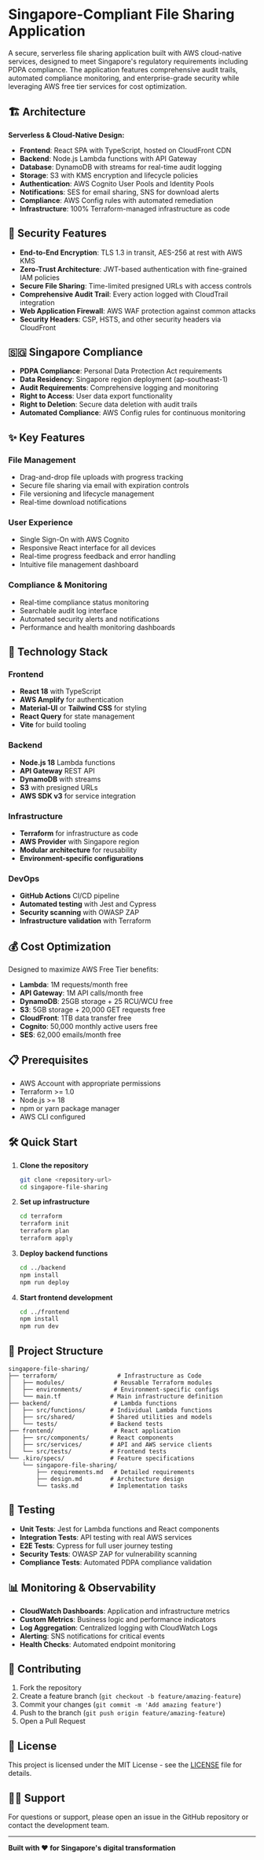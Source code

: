 # Singapore-Compliant File Sharing Application

A secure, serverless file sharing application built with AWS cloud-native services, designed to meet Singapore's regulatory requirements including PDPA compliance. The application features comprehensive audit trails, automated compliance monitoring, and enterprise-grade security while leveraging AWS free tier services for cost optimization.

## 🏗️ Architecture

**Serverless & Cloud-Native Design:**
- **Frontend**: React SPA with TypeScript, hosted on CloudFront CDN
- **Backend**: Node.js Lambda functions with API Gateway
- **Database**: DynamoDB with streams for real-time audit logging
- **Storage**: S3 with KMS encryption and lifecycle policies
- **Authentication**: AWS Cognito User Pools and Identity Pools
- **Notifications**: SES for email sharing, SNS for download alerts
- **Compliance**: AWS Config rules with automated remediation
- **Infrastructure**: 100% Terraform-managed infrastructure as code

## 🔐 Security Features

- **End-to-End Encryption**: TLS 1.3 in transit, AES-256 at rest with AWS KMS
- **Zero-Trust Architecture**: JWT-based authentication with fine-grained IAM policies
- **Secure File Sharing**: Time-limited presigned URLs with access controls
- **Comprehensive Audit Trail**: Every action logged with CloudTrail integration
- **Web Application Firewall**: AWS WAF protection against common attacks
- **Security Headers**: CSP, HSTS, and other security headers via CloudFront

## 🇸🇬 Singapore Compliance

- **PDPA Compliance**: Personal Data Protection Act requirements
- **Data Residency**: Singapore region deployment (ap-southeast-1)
- **Audit Requirements**: Comprehensive logging and monitoring
- **Right to Access**: User data export functionality
- **Right to Deletion**: Secure data deletion with audit trails
- **Automated Compliance**: AWS Config rules for continuous monitoring

## ✨ Key Features

### File Management
- Drag-and-drop file uploads with progress tracking
- Secure file sharing via email with expiration controls
- File versioning and lifecycle management
- Real-time download notifications

### User Experience
- Single Sign-On with AWS Cognito
- Responsive React interface for all devices
- Real-time progress feedback and error handling
- Intuitive file management dashboard

### Compliance & Monitoring
- Real-time compliance status monitoring
- Searchable audit log interface
- Automated security alerts and notifications
- Performance and health monitoring dashboards

## 🚀 Technology Stack

### Frontend
- **React 18** with TypeScript
- **AWS Amplify** for authentication
- **Material-UI** or **Tailwind CSS** for styling
- **React Query** for state management
- **Vite** for build tooling

### Backend
- **Node.js 18** Lambda functions
- **API Gateway** REST API
- **DynamoDB** with streams
- **S3** with presigned URLs
- **AWS SDK v3** for service integration

### Infrastructure
- **Terraform** for infrastructure as code
- **AWS Provider** with Singapore region
- **Modular architecture** for reusability
- **Environment-specific configurations**

### DevOps
- **GitHub Actions** CI/CD pipeline
- **Automated testing** with Jest and Cypress
- **Security scanning** with OWASP ZAP
- **Infrastructure validation** with Terraform

## 💰 Cost Optimization

Designed to maximize AWS Free Tier benefits:
- **Lambda**: 1M requests/month free
- **API Gateway**: 1M API calls/month free
- **DynamoDB**: 25GB storage + 25 RCU/WCU free
- **S3**: 5GB storage + 20,000 GET requests free
- **CloudFront**: 1TB data transfer free
- **Cognito**: 50,000 monthly active users free
- **SES**: 62,000 emails/month free

## 📋 Prerequisites

- AWS Account with appropriate permissions
- Terraform >= 1.0
- Node.js >= 18
- npm or yarn package manager
- AWS CLI configured

## 🛠️ Quick Start

1. **Clone the repository**
   ```bash
   git clone <repository-url>
   cd singapore-file-sharing
   ```

2. **Set up infrastructure**
   ```bash
   cd terraform
   terraform init
   terraform plan
   terraform apply
   ```

3. **Deploy backend functions**
   ```bash
   cd ../backend
   npm install
   npm run deploy
   ```

4. **Start frontend development**
   ```bash
   cd ../frontend
   npm install
   npm run dev
   ```

## 📁 Project Structure

```
singapore-file-sharing/
├── terraform/                 # Infrastructure as Code
│   ├── modules/              # Reusable Terraform modules
│   ├── environments/         # Environment-specific configs
│   └── main.tf              # Main infrastructure definition
├── backend/                  # Lambda functions
│   ├── src/functions/       # Individual Lambda functions
│   ├── src/shared/          # Shared utilities and models
│   └── tests/               # Backend tests
├── frontend/                 # React application
│   ├── src/components/      # React components
│   ├── src/services/        # API and AWS service clients
│   └── src/tests/           # Frontend tests
└── .kiro/specs/             # Feature specifications
    └── singapore-file-sharing/
        ├── requirements.md   # Detailed requirements
        ├── design.md        # Architecture design
        └── tasks.md         # Implementation tasks
```

## 🧪 Testing

- **Unit Tests**: Jest for Lambda functions and React components
- **Integration Tests**: API testing with real AWS services
- **E2E Tests**: Cypress for full user journey testing
- **Security Tests**: OWASP ZAP for vulnerability scanning
- **Compliance Tests**: Automated PDPA compliance validation

## 📊 Monitoring & Observability

- **CloudWatch Dashboards**: Application and infrastructure metrics
- **Custom Metrics**: Business logic and performance indicators
- **Log Aggregation**: Centralized logging with CloudWatch Logs
- **Alerting**: SNS notifications for critical events
- **Health Checks**: Automated endpoint monitoring

## 🤝 Contributing

1. Fork the repository
2. Create a feature branch (`git checkout -b feature/amazing-feature`)
3. Commit your changes (`git commit -m 'Add amazing feature'`)
4. Push to the branch (`git push origin feature/amazing-feature`)
5. Open a Pull Request

## 📄 License

This project is licensed under the MIT License - see the [LICENSE](LICENSE) file for details.

## 🙋‍♂️ Support

For questions or support, please open an issue in the GitHub repository or contact the development team.

---

**Built with ❤️ for Singapore's digital transformation**
